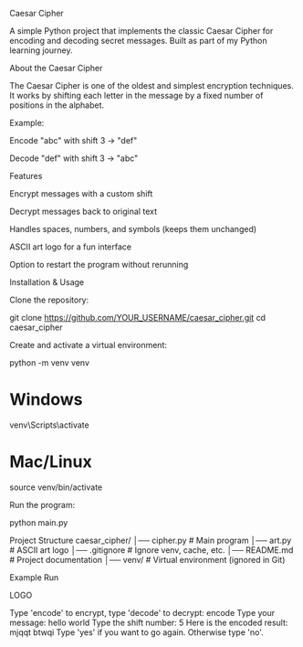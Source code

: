 Caesar Cipher

A simple Python project that implements the classic Caesar Cipher for encoding and decoding secret messages.
Built as part of my Python learning journey.

About the Caesar Cipher

The Caesar Cipher is one of the oldest and simplest encryption techniques.
It works by shifting each letter in the message by a fixed number of positions in the alphabet.

Example:

Encode "abc" with shift 3 → "def"

Decode "def" with shift 3 → "abc"

Features

Encrypt messages with a custom shift

Decrypt messages back to original text

Handles spaces, numbers, and symbols (keeps them unchanged)

ASCII art logo for a fun interface

Option to restart the program without rerunning

Installation & Usage

Clone the repository:

git clone https://github.com/YOUR_USERNAME/caesar_cipher.git
cd caesar_cipher


Create and activate a virtual environment:

python -m venv venv
# Windows
venv\Scripts\activate
# Mac/Linux
source venv/bin/activate


Run the program:

python main.py

Project Structure
caesar_cipher/
│── cipher.py       # Main program
│── art.py        # ASCII art logo
│── .gitignore    # Ignore venv, cache, etc.
│── README.md     # Project documentation
│── venv/         # Virtual environment (ignored in Git)

Example Run

LOGO

Type 'encode' to encrypt, type 'decode' to decrypt:
encode
Type your message:
hello world
Type the shift number:
5
Here is the encoded result: mjqqt btwqi
Type 'yes' if you want to go again. Otherwise type 'no'.
